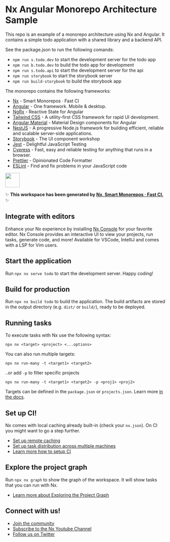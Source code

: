# Nx Angular Monorepo Architecture Sample

This repo is an example of a monorepo architecture using Nx and Angular. It contains a simple todo application with a shared library and a backend API.

See the package.json to run the following comands:

- `npm run s.todo.dev` to start the development server for the todo app
- `npm run b.todo.dev` to build the todo app for development
- `npm run s.todo.api` to start the development server for the api
- `npm run storybook` to start the storybook server
- `npm run build-storybook` to build the storybook app

The monorepo contains the following frameworks:

- [Nx](https://nx.dev) - Smart Monorepos · Fast CI
- [Angular](https://angular.io) - One framework. Mobile & desktop.
- [NgRx](https://ngrx.io) - Reactive State for Angular
- [Tailwind CSS](https://tailwindcss.com) - A utility-first CSS framework for rapid UI development.
- [Angular Material](https://material.angular.io) - Material Design components for Angular
- [NestJS](https://nestjs.com) - A progressive Node.js framework for building efficient, reliable and scalable server-side applications.
- [Storybook](https://storybook.js.org) - The UI component workshop
- [Jest](https://jestjs.io) - Delightful JavaScript Testing
- [Cypress](https://www.cypress.io) - Fast, easy and reliable testing for anything that runs in a browser.
- [Prettier](https://prettier.io) - Opinionated Code Formatter
- [ESLint](https://eslint.org) - Find and fix problems in your JavaScript code


<a alt="Nx logo" href="https://nx.dev" target="_blank" rel="noreferrer"><img src="https://raw.githubusercontent.com/nrwl/nx/master/images/nx-logo.png" width="45"></a>

✨ **This workspace has been generated by [Nx, Smart Monorepos · Fast CI.](https://nx.dev)** ✨

## Integrate with editors

Enhance your Nx experience by installing [Nx Console](https://nx.dev/nx-console) for your favorite editor. Nx Console
provides an interactive UI to view your projects, run tasks, generate code, and more! Available for VSCode, IntelliJ and
comes with a LSP for Vim users.

## Start the application

Run `npx nx serve todo` to start the development server. Happy coding!

## Build for production

Run `npx nx build todo` to build the application. The build artifacts are stored in the output directory (e.g. `dist/` or `build/`), ready to be deployed.

## Running tasks

To execute tasks with Nx use the following syntax:

```
npx nx <target> <project> <...options>
```

You can also run multiple targets:

```
npx nx run-many -t <target1> <target2>
```

..or add `-p` to filter specific projects

```
npx nx run-many -t <target1> <target2> -p <proj1> <proj2>
```

Targets can be defined in the `package.json` or `projects.json`. Learn more [in the docs](https://nx.dev/features/run-tasks).

## Set up CI!

Nx comes with local caching already built-in (check your `nx.json`). On CI you might want to go a step further.

- [Set up remote caching](https://nx.dev/features/share-your-cache)
- [Set up task distribution across multiple machines](https://nx.dev/nx-cloud/features/distribute-task-execution)
- [Learn more how to setup CI](https://nx.dev/recipes/ci)

## Explore the project graph

Run `npx nx graph` to show the graph of the workspace.
It will show tasks that you can run with Nx.

- [Learn more about Exploring the Project Graph](https://nx.dev/core-features/explore-graph)

## Connect with us!

- [Join the community](https://nx.dev/community)
- [Subscribe to the Nx Youtube Channel](https://www.youtube.com/@nxdevtools)
- [Follow us on Twitter](https://twitter.com/nxdevtools)
